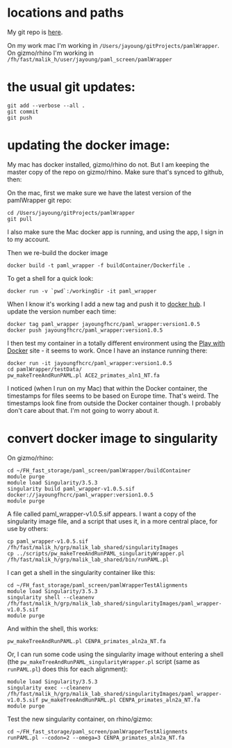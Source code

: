 # locations and paths

My git repo is [here](https://github.com/jayoung/pamlWrapper).   

On my work mac I'm working in `/Users/jayoung/gitProjects/pamlWrapper`.  
On gizmo/rhino I'm working in `/fh/fast/malik_h/user/jayoung/paml_screen/pamlWrapper`

# the usual git updates:
```
git add --verbose --all .
git commit
git push
```

# updating the docker image:

My mac has docker installed, gizmo/rhino do not. But I am keeping the master copy of the repo on gizmo/rhino.  Make sure that's synced to github, then:

On the mac, first we make sure we have the latest version of the pamlWrapper git repo:

```
cd /Users/jayoung/gitProjects/pamlWrapper
git pull
```

I also make sure the Mac docker app is running, and using the app, I sign in to my account.

Then we re-build the docker image
```
docker build -t paml_wrapper -f buildContainer/Dockerfile .
```
To get a shell for a quick look:
```
docker run -v `pwd`:/workingDir -it paml_wrapper
```

When I know it's working I add a new tag and push it to [docker hub](https://hub.docker.com/repository/docker/jayoungfhcrc/paml_wrapper).  I update the version number each time:
```
docker tag paml_wrapper jayoungfhcrc/paml_wrapper:version1.0.5
docker push jayoungfhcrc/paml_wrapper:version1.0.5
```

I then test my container in a totally different environment using the [Play with Docker](https://labs.play-with-docker.com) site - it seems to work. Once I have an instance running there:
```
docker run -it jayoungfhcrc/paml_wrapper:version1.0.5
cd pamlWrapper/testData/
pw_makeTreeAndRunPAML.pl ACE2_primates_aln1_NT.fa
```

I noticed (when I run on my Mac) that within the Docker container, the timestamps for files seems to be based on Europe time. That's weird. The timestamps look fine from outside the Docker container though. I probably don't care about that. I'm not going to worry about it.

# convert docker image to singularity

On gizmo/rhino:
```
cd ~/FH_fast_storage/paml_screen/pamlWrapper/buildContainer
module purge
module load Singularity/3.5.3
singularity build paml_wrapper-v1.0.5.sif docker://jayoungfhcrc/paml_wrapper:version1.0.5
module purge
```
A file called paml_wrapper-v1.0.5.sif appears. I want a copy of the singularity image file, and a script that uses it, in a more central place, for use by others:
```
cp paml_wrapper-v1.0.5.sif /fh/fast/malik_h/grp/malik_lab_shared/singularityImages
cp ../scripts/pw_makeTreeAndRunPAML_singularityWrapper.pl /fh/fast/malik_h/grp/malik_lab_shared/bin/runPAML.pl
```

I can get a shell in the singularity container like this:
```
cd ~/FH_fast_storage/paml_screen/pamlWrapperTestAlignments
module load Singularity/3.5.3
singularity shell --cleanenv /fh/fast/malik_h/grp/malik_lab_shared/singularityImages/paml_wrapper-v1.0.5.sif
module purge
```

And within the shell, this works:
```
pw_makeTreeAndRunPAML.pl CENPA_primates_aln2a_NT.fa 
```

Or, I can run some code using the singularity image without entering a shell (the `pw_makeTreeAndRunPAML_singularityWrapper.pl` script (same as `runPAML.pl`) does this for each alignment):
```
module load Singularity/3.5.3
singularity exec --cleanenv /fh/fast/malik_h/grp/malik_lab_shared/singularityImages/paml_wrapper-v1.0.5.sif pw_makeTreeAndRunPAML.pl CENPA_primates_aln2a_NT.fa 
module purge
```

Test the new singularity container, on rhino/gizmo:
```
cd ~/FH_fast_storage/paml_screen/pamlWrapperTestAlignments
runPAML.pl --codon=2 --omega=3 CENPA_primates_aln2a_NT.fa
```